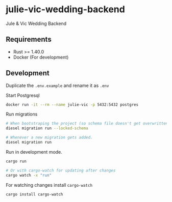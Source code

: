 # julie-vic-wedding-backend
Jule & Vic Wedding Backend


## Requirements

-   Rust >= 1.40.0
-   Docker (For development)

## Development

Duplicate the `.env.example` and rename it as `.env`

Start Postgresql

```sh
docker run -it --rm --name julie-vic -p 5432:5432 postgres
```

Run migrations

```sh
# When bootstraping the project (so schema file doesn't get overwritten)
diesel migration run --locked-schema

# Whenever a new migration gets added.
diesel migration run

```

Run in development mode.

```sh
cargo run

# Or with cargo-watch for updating after changes
cargo watch -x "run"
```

For watching changes install `cargo-watch`

```sh
cargo install cargo-watch
```
